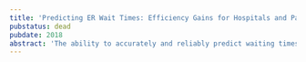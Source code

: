 ```yaml
---
title: 'Predicting ER Wait Times: Efficiency Gains for Hospitals and Patients'
pubstatus: dead
pubdate: 2018
abstract: 'The ability to accurately and reliably predict waiting times at walk-in hospital facilities can increase both patient satisfaction and hospital efficiency via a better management of patient flow. This paper studies the implementation of machine learning (ML) models to predict waiting times in the Emergency Room (ER) of the largest public hospital in Chile. Detailed administrative data on date and time, patient flow, and current and past examinations was provided by [Saltala](http://landing.saltala.com/), who developed a smartphone application for remote queuing. Several ML algorithms were evaluated to find the most accurate and useful prediction, including neural network, support vector machine, elastic net and multivariate adaptive regression splines. Elastic net performs best among a total of 8 explored models for predicting wait times, and the most important predictors are identified.'
---
```

